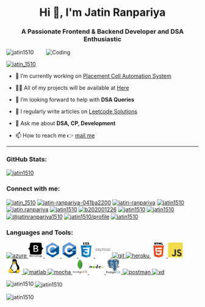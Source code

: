 <h1 align="center">Hi 👋, I'm Jatin Ranpariya</h1>
<h3 align="center">A Passionate Frontend & Backend Developer and DSA Enthusiastic</h3>
<img align="right" alt="Coding" width="400" src="https://cdn.dribbble.com/users/1162077/screenshots/3848914/programmer.gif">

<p align="left"> <img src="https://komarev.com/ghpvc/?username=jatin1510&label=Profile%20views&color=0e75b6&style=flat" alt="jatin1510" /> </p>
<p align="left"> <a href="https://twitter.com/jatin_1510" target="blank"><img src="https://img.shields.io/twitter/follow/jatin_1510?logo=twitter&style=for-the-badge" alt="jatin_1510" /></a> </p>

- 🔭 I’m currently working on [Placement Cell Automation System](https://github.com/jatin1510/Placement-Cell)

- 👨‍💻 All of my projects will be available at [Here](http://jatin1510.epizy.com/)

- 🤝 I’m looking forward to help with **DSA Queries**

- 📝 I regularly write articles on [Leetcode Solutions](https://leetcode.com/jatin1510/)

- 💬 Ask me about **DSA, CP, Development**

- 📫 How to reach me 👉 <a href="mailto:jatinranpariya1510@gmail.com?subject = Feedback&body = Message"> mail me </a>

---
<h3 align="left">GitHub Stats:</h3>
<p align="left"> <a href="https://github.com/ryo-ma/github-profile-trophy"><img src="https://github-profile-trophy.vercel.app/?username=jatin1510" alt="jatin1510" /></a> </p>

<h3 align="left">Connect with me:</h3>
<p align="left">
<a href="https://twitter.com/jatin_1510" target="blank"><img align="center" src="https://raw.githubusercontent.com/rahuldkjain/github-profile-readme-generator/master/src/images/icons/Social/twitter.svg" alt="jatin_1510" height="30" width="40" /></a>
<a href="https://linkedin.com/in/jatin-ranpariya-041ba2200" target="blank"><img align="center" src="https://raw.githubusercontent.com/rahuldkjain/github-profile-readme-generator/master/src/images/icons/Social/linked-in-alt.svg" alt="jatin-ranpariya-041ba2200" height="30" width="40" /></a>
<a href="https://stackoverflow.com/users/jatin-ranpariya" target="blank"><img align="center" src="https://raw.githubusercontent.com/rahuldkjain/github-profile-readme-generator/master/src/images/icons/Social/stack-overflow.svg" alt="jatin-ranpariya" height="30" width="40" /></a>
<a href="https://fb.com/jatin1510" target="blank"><img align="center" src="https://raw.githubusercontent.com/rahuldkjain/github-profile-readme-generator/master/src/images/icons/Social/facebook.svg" alt="jatin1510" height="30" width="40" /></a>
<a href="https://instagram.com/jatin.ranpariya" target="blank"><img align="center" src="https://raw.githubusercontent.com/rahuldkjain/github-profile-readme-generator/master/src/images/icons/Social/instagram.svg" alt="jatin.ranpariya" height="30" width="40" /></a>
<a href="https://www.codechef.com/users/jatin1510" target="blank"><img align="center" src="https://cdn.jsdelivr.net/npm/simple-icons@3.1.0/icons/codechef.svg" alt="jatin1510" height="30" width="40" /></a>
<a href="https://www.hackerrank.com/b202001226" target="blank"><img align="center" src="https://raw.githubusercontent.com/rahuldkjain/github-profile-readme-generator/master/src/images/icons/Social/hackerrank.svg" alt="b202001226" height="30" width="40" /></a>
<a href="https://codeforces.com/profile/jatin1510" target="blank"><img align="center" src="https://raw.githubusercontent.com/rahuldkjain/github-profile-readme-generator/master/src/images/icons/Social/codeforces.svg" alt="jatin1510" height="30" width="40" /></a>
<a href="https://www.leetcode.com/jatin1510" target="blank"><img align="center" src="https://raw.githubusercontent.com/rahuldkjain/github-profile-readme-generator/master/src/images/icons/Social/leet-code.svg" alt="jatin1510" height="30" width="40" /></a>
<a href="https://www.hackerearth.com/@jatinranpariya1510" target="blank"><img align="center" src="https://raw.githubusercontent.com/rahuldkjain/github-profile-readme-generator/master/src/images/icons/Social/hackerearth.svg" alt="@jatinranpariya1510" height="30" width="40" /></a>
<a href="https://auth.geeksforgeeks.org/user/jatin1510/profile" target="blank"><img align="center" src="https://raw.githubusercontent.com/rahuldkjain/github-profile-readme-generator/master/src/images/icons/Social/geeks-for-geeks.svg" alt="jatin1510/profile" height="30" width="40" /></a>
<a href="https://www.topcoder.com/members/jatin1510" target="blank"><img align="center" src="https://raw.githubusercontent.com/rahuldkjain/github-profile-readme-generator/master/src/images/icons/Social/topcoder.svg" alt="jatin1510" height="30" width="40" /></a>
</p>

<h3 align="left">Languages and Tools:</h3>
<p align="left"> <a href="https://azure.microsoft.com/en-in/" target="_blank" rel="noreferrer"> <img src="https://www.vectorlogo.zone/logos/microsoft_azure/microsoft_azure-icon.svg" alt="azure" width="40" height="40"/> </a> <a href="https://getbootstrap.com" target="_blank" rel="noreferrer"> <img src="https://raw.githubusercontent.com/devicons/devicon/master/icons/bootstrap/bootstrap-plain-wordmark.svg" alt="bootstrap" width="40" height="40"/> </a> <a href="https://www.cprogramming.com/" target="_blank" rel="noreferrer"> <img src="https://raw.githubusercontent.com/devicons/devicon/master/icons/c/c-original.svg" alt="c" width="40" height="40"/> </a> <a href="https://www.w3schools.com/cpp/" target="_blank" rel="noreferrer"> <img src="https://raw.githubusercontent.com/devicons/devicon/master/icons/cplusplus/cplusplus-original.svg" alt="cplusplus" width="40" height="40"/> </a> <a href="https://www.w3schools.com/css/" target="_blank" rel="noreferrer"> <img src="https://raw.githubusercontent.com/devicons/devicon/master/icons/css3/css3-original-wordmark.svg" alt="css3" width="40" height="40"/> </a> <a href="https://expressjs.com" target="_blank" rel="noreferrer"> <img src="https://raw.githubusercontent.com/devicons/devicon/master/icons/express/express-original-wordmark.svg" alt="express" width="40" height="40"/> </a> <a href="https://git-scm.com/" target="_blank" rel="noreferrer"> <img src="https://www.vectorlogo.zone/logos/git-scm/git-scm-icon.svg" alt="git" width="40" height="40"/> </a> <a href="https://heroku.com" target="_blank" rel="noreferrer"> <img src="https://www.vectorlogo.zone/logos/heroku/heroku-icon.svg" alt="heroku" width="40" height="40"/> </a> <a href="https://www.w3.org/html/" target="_blank" rel="noreferrer"> <img src="https://raw.githubusercontent.com/devicons/devicon/master/icons/html5/html5-original-wordmark.svg" alt="html5" width="40" height="40"/> </a> <a href="https://developer.mozilla.org/en-US/docs/Web/JavaScript" target="_blank" rel="noreferrer"> <img src="https://raw.githubusercontent.com/devicons/devicon/master/icons/javascript/javascript-original.svg" alt="javascript" width="40" height="40"/> </a> <a href="https://www.linux.org/" target="_blank" rel="noreferrer"> <img src="https://raw.githubusercontent.com/devicons/devicon/master/icons/linux/linux-original.svg" alt="linux" width="40" height="40"/> </a> <a href="https://www.mathworks.com/" target="_blank" rel="noreferrer"> <img src="https://upload.wikimedia.org/wikipedia/commons/2/21/Matlab_Logo.png" alt="matlab" width="40" height="40"/> </a> <a href="https://mochajs.org" target="_blank" rel="noreferrer"> <img src="https://www.vectorlogo.zone/logos/mochajs/mochajs-icon.svg" alt="mocha" width="40" height="40"/> </a> <a href="https://www.mongodb.com/" target="_blank" rel="noreferrer"> <img src="https://raw.githubusercontent.com/devicons/devicon/master/icons/mongodb/mongodb-original-wordmark.svg" alt="mongodb" width="40" height="40"/> </a> <a href="https://nodejs.org" target="_blank" rel="noreferrer"> <img src="https://raw.githubusercontent.com/devicons/devicon/master/icons/nodejs/nodejs-original-wordmark.svg" alt="nodejs" width="40" height="40"/> </a> <a href="https://www.postgresql.org" target="_blank" rel="noreferrer"> <img src="https://raw.githubusercontent.com/devicons/devicon/master/icons/postgresql/postgresql-original-wordmark.svg" alt="postgresql" width="40" height="40"/> </a> <a href="https://postman.com" target="_blank" rel="noreferrer"> <img src="https://www.vectorlogo.zone/logos/getpostman/getpostman-icon.svg" alt="postman" width="40" height="40"/> </a> <a href="https://www.adobe.com/products/xd.html" target="_blank" rel="noreferrer"> <img src="https://cdn.worldvectorlogo.com/logos/adobe-xd.svg" alt="xd" width="40" height="40"/> </a> </p>

<p><img align="left" src="https://github-readme-stats.vercel.app/api/top-langs?username=jatin1510&show_icons=true&locale=en&layout=compact" alt="jatin1510" /></p>

<p>&nbsp;<img align="center" src="https://github-readme-stats.vercel.app/api?username=jatin1510&show_icons=true&locale=en" alt="jatin1510" /></p>

<p><img align="center" src="https://github-readme-streak-stats.herokuapp.com/?user=jatin1510&" alt="jatin1510" /></p>
